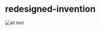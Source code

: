 # redesigned-invention

![alt text](https://raw.githubusercontent.com/ChristinaJD/projectname/redesigned-invention/master/Images/ContactUs.png)
